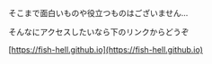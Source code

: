 そこまで面白いものや役立つものはございません…

そんなにアクセスしたいなら下のリンクからどうぞ

[https://fish-hell.github.io](https://fish-hell.github.io)

